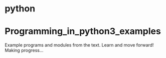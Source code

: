 # python
# Programming_in_python3_examples

Example programs and modules from the text. Learn and move forward! Making progress...
